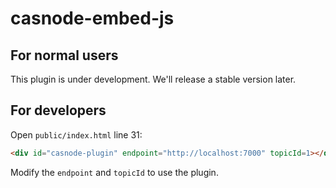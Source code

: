# casnode-embed-js

## For normal users

This plugin is under development. We'll release a stable version later.

## For developers

Open `public/index.html` line 31:
```html
<div id="casnode-plugin" endpoint="http://localhost:7000" topicId=1></div>
```
Modify the `endpoint` and `topicId` to use the plugin.
